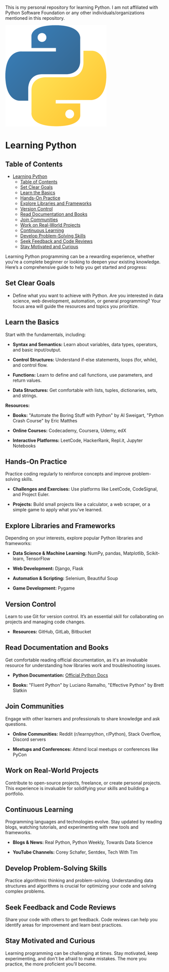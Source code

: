 This is my personal repository for learning Python. I am not affiliated with Python Software Foundation or any other individuals/organizations mentioned in this repository.

![Python Logo](/images/python-logo.png)

# Learning Python

## Table of Contents

- [Learning Python](#learning-python)
  - [Table of Contents](#table-of-contents)
  - [Set Clear Goals](#set-clear-goals)
  - [Learn the Basics](#learn-the-basics)
  - [Hands-On Practice](#hands-on-practice)
  - [Explore Libraries and Frameworks](#explore-libraries-and-frameworks)
  - [Version Control](#version-control)
  - [Read Documentation and Books](#read-documentation-and-books)
  - [Join Communities](#join-communities)
  - [Work on Real-World Projects](#work-on-real-world-projects)
  - [Continuous Learning](#continuous-learning)
  - [Develop Problem-Solving Skills](#develop-problem-solving-skills)
  - [Seek Feedback and Code Reviews](#seek-feedback-and-code-reviews)
  - [Stay Motivated and Curious](#stay-motivated-and-curious)

Learning Python programming can be a rewarding experience, whether you're a complete beginner or looking to deepen your existing knowledge. Here’s a comprehensive guide to help you get started and progress:

## Set Clear Goals

- Define what you want to achieve with Python. Are you interested in data science, web development, automation, or general programming? Your focus area will guide the resources and topics you prioritize.

## Learn the Basics

Start with the fundamentals, including:

- **Syntax and Semantics:** Learn about variables, data types, operators, and basic input/output.

- **Control Structures:** Understand if-else statements, loops (for, while), and control flow.

- **Functions:** Learn to define and call functions, use parameters, and return values.

- **Data Structures:** Get comfortable with lists, tuples, dictionaries, sets, and strings.

**Resources:**

- **Books:** "Automate the Boring Stuff with Python" by Al Sweigart, "Python Crash Course" by Eric Matthes

- **Online Courses:** Codecademy, Coursera, Udemy, edX

- **Interactive Platforms:** LeetCode, HackerRank, Repl.it, Jupyter Notebooks

## Hands-On Practice

Practice coding regularly to reinforce concepts and improve problem-solving skills.

- **Challenges and Exercises:** Use platforms like LeetCode, CodeSignal, and Project Euler.

- **Projects:** Build small projects like a calculator, a web scraper, or a simple game to apply what you've learned.

## Explore Libraries and Frameworks

Depending on your interests, explore popular Python libraries and frameworks:

- **Data Science & Machine Learning:** NumPy, pandas, Matplotlib, Scikit-learn, TensorFlow

- **Web Development:** Django, Flask

- **Automation & Scripting:** Selenium, Beautiful Soup

- **Game Development:** Pygame

## Version Control

Learn to use Git for version control. It’s an essential skill for collaborating on projects and managing code changes.

- **Resources:** GitHub, GitLab, Bitbucket

## Read Documentation and Books

Get comfortable reading official documentation, as it's an invaluable resource for understanding how libraries work and troubleshooting issues.

- **Python Documentation:** [Official Python Docs](https://docs.python.org/3/)

- **Books:** "Fluent Python" by Luciano Ramalho, "Effective Python" by Brett Slatkin

## Join Communities

Engage with other learners and professionals to share knowledge and ask questions.

- **Online Communities:** Reddit (r/learnpython, r/Python), Stack Overflow, Discord servers

- **Meetups and Conferences:** Attend local meetups or conferences like PyCon

## Work on Real-World Projects

Contribute to open-source projects, freelance, or create personal projects. This experience is invaluable for solidifying your skills and building a portfolio.

## Continuous Learning

Programming languages and technologies evolve. Stay updated by reading blogs, watching tutorials, and experimenting with new tools and frameworks.

- **Blogs & News:** Real Python, Python Weekly, Towards Data Science

- **YouTube Channels:** Corey Schafer, Sentdex, Tech With Tim

## Develop Problem-Solving Skills

Practice algorithmic thinking and problem-solving. Understanding data structures and algorithms is crucial for optimizing your code and solving complex problems.

## Seek Feedback and Code Reviews

Share your code with others to get feedback. Code reviews can help you identify areas for improvement and learn best practices.

## Stay Motivated and Curious

Learning programming can be challenging at times. Stay motivated, keep experimenting, and don't be afraid to make mistakes. The more you practice, the more proficient you’ll become.
